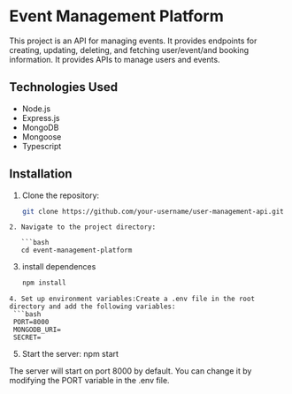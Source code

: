 # Event Management Platform

This project is an API for managing events. It provides endpoints for creating, updating, deleting, and fetching user/event/and booking information. It provides APIs to manage users and events.

## Technologies Used

- Node.js
- Express.js
- MongoDB
- Mongoose
- Typescript


## Installation

1. Clone the repository:

   ```bash
   git clone https://github.com/your-username/user-management-api.git
```
2. Navigate to the project directory:

   ```bash
   cd event-management-platform
```
3. install dependences

   ```bash
   npm install
```
4. Set up environment variables:Create a .env file in the root directory and add the following variables:
 ```bash
 PORT=8000
 MONGODB_URI=
 SECRET=
 ```
 5. Start the server:
npm start


The server will start on port 8000 by default. You can change it by modifying the PORT variable in the .env file.
